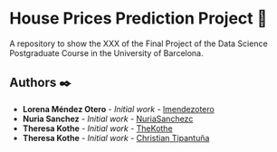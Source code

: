 # House Prices Prediction Project 🚀
A repository to show the XXX of the Final Project of the Data Science Postgraduate Course in the University of Barcelona.

## Authors ✒️

* **Lorena Méndez Otero** - *Initial work* - [lmendezotero](https://github.com/lmendezotero) 
* **Nuria Sanchez** - *Initial work* - [NuriaSanchezc](https://github.com/NuriaSanchezc) 
* **Theresa Kothe** - *Initial work* - [TheKothe](https://github.com/TheKothe) 
* **Theresa Kothe** - *Initial work* - [Christian Tipantuña](https://github.com/ChristianTipantuna) 
